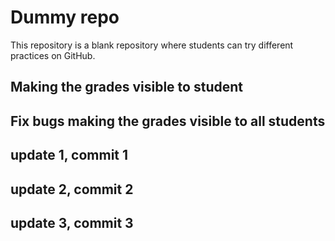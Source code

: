 # Dummy repo
This repository is a blank repository where students can try different practices on GitHub.

## Making the grades visible to student

## Fix bugs making the grades visible to all students

## update 1, commit 1

## update 2, commit 2

## update 3, commit 3